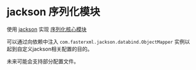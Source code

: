 # jackson 序列化模块

使用 [jackson](https://github.com/FasterXML/jackson) 实现 [序列化核心模块](../serialization-json-core)

可以通过向依赖中注入 `com.fasterxml.jackson.databind.ObjectMapper` 实例以起到自定义jackson相关配置的目的。

未来可能会支持部分配置文件。